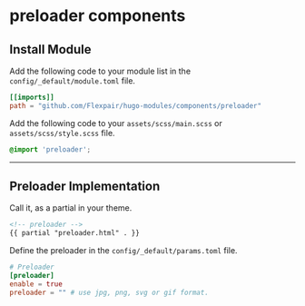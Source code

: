 # preloader components

## Install Module

Add the following code to your module list in the `config/_default/module.toml` file.

```toml
[[imports]]
path = "github.com/Flexpair/hugo-modules/components/preloader"
```

Add the following code to your `assets/scss/main.scss` or `assets/scss/style.scss` file.

```scss
@import 'preloader';
```

<hr>

## Preloader Implementation

Call it, as a partial in your theme.

```html
<!-- preloader -->
{{ partial "preloader.html" . }}
```

Define the preloader in the `config/_default/params.toml` file.

```toml
# Preloader
[preloader]
enable = true
preloader = "" # use jpg, png, svg or gif format.
```
